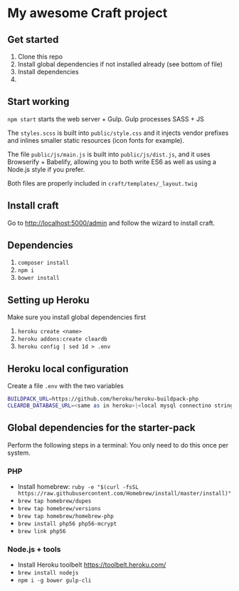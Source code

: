 # My awesome Craft project

## Get started

1. Clone this repo
2. Install global dependencies if not installed already (see bottom of file)
3. Install dependencies
4. 

## Start working

`npm start` starts the web server + Gulp. Gulp processes SASS + JS

The `styles.scss` is built into `public/style.css` and it injects vendor prefixes and inlines smaller static resources (icon fonts for example).

The file `public/js/main.js` is built into `public/js/dist.js`, and it uses Browserify + Babelify, allowing you to both write ES6 as well as using a Node.js style if you prefer.

Both files are properly included in `craft/templates/_layout.twig`

## Install craft
Go to [http://localhost:5000/admin](http://localhost:5000/admin) and follow the wizard to install craft.

## Dependencies

1. `composer install`
2. `npm i`
3. `bower install`

## Setting up Heroku

Make sure you install global dependencies first

1. `heroku create <name>`
2. `heroku addons:create cleardb`
3. `heroku config | sed 1d > .env`

## Heroku local configuration

Create a file `.env` with the two variables

```bash
BUILDPACK_URL=https://github.com/heroku/heroku-buildpack-php
CLEARDB_DATABASE_URL=<same as in heroku>|<local mysql connectino string>
```

## Global dependencies for the starter-pack

Perform the following steps in a terminal:
You only need to do this once per system.

### PHP

* Install homebrew: `ruby -e "$(curl -fsSL https://raw.githubusercontent.com/Homebrew/install/master/install)"`
* `brew tap homebrew/dupes`
* `brew tap homebrew/versions`
* `brew tap homebrew/homebrew-php`
* `brew install php56 php56-mcrypt`
* `brew link php56`

### Node.js + tools

* Install Heroku toolbelt <https://toolbelt.heroku.com/>
* `brew install nodejs`
* `npm i -g bower gulp-cli`
